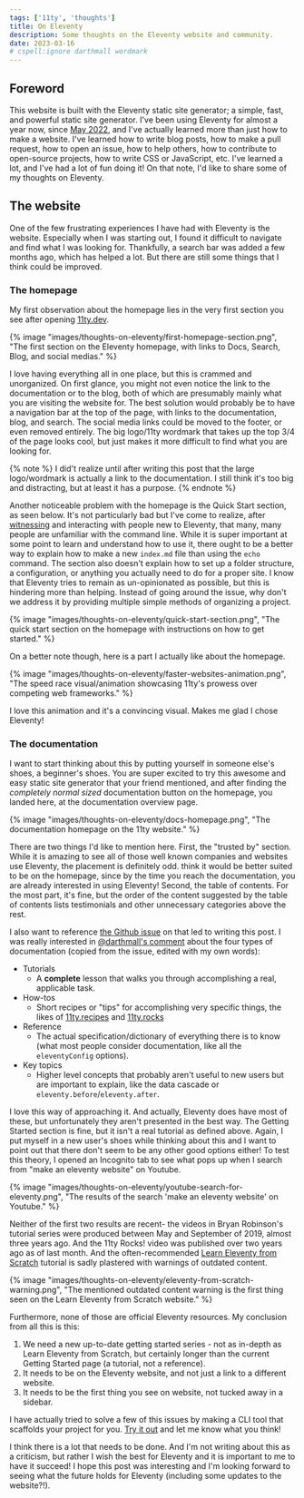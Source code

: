 ```yaml
---
tags: ['11ty', 'thoughts']
title: On Eleventy
description: Some thoughts on the Eleventy website and community.
date: 2023-03-16
# cspell:ignore darthmall wordmark
---
```


## Foreword

This website is built with the Eleventy static site generator; a simple, fast, and powerful static site generator. I've been using Eleventy for almost a year now, since [May 2022](https://github.com/uncenter/uncenter.org/commit/11b536cd596463e42e2175a312dbf0439ca77103), and I've actually learned more than just how to make a website. I've learned how to write blog posts, how to make a pull request, how to open an issue, how to help others, how to contribute to open-source projects, how to write CSS or JavaScript, etc. I've learned a lot, and I've had a lot of fun doing it! On that note, I'd like to share some of my thoughts on Eleventy.

## The website

One of the few frustrating experiences I have had with Eleventy is the website. Especially when I was starting out, I found it difficult to navigate and find what I was looking for. Thankfully, a search bar was added a few months ago, which has helped a lot. But there are still some things that I think could be improved.

### The homepage

My first observation about the homepage lies in the very first section you see after opening [11ty.dev](https://11ty.dev).

{% image "images/thoughts-on-eleventy/first-homepage-section.png", "The first section on the Eleventy homepage, with links to Docs, Search, Blog, and social medias." %}

I love having everything all in one place, but this is crammed and unorganized. On first glance, you might not even notice the link to the documentation or to the blog, both of which are presumably mainly what you are visiting the website for. The best solution would probably be to have a navigation bar at the top of the page, with links to the documentation, blog, and search. The social media links could be moved to the footer, or even removed entirely. The big logo/11ty wordmark that takes up the top 3/4 of the page looks cool, but just makes it more difficult to find what you are looking for.

{% note %}
I did't realize until after writing this post that the large logo/wordmark is actually a link to the documentation. I still think it's too big and distracting, but at least it has a purpose.
{% endnote %}

Another noticeable problem with the homepage is the Quick Start section, as seen below. It's not particularly bad but I've come to realize, after [witnessing](https://hachyderm.io/@KatherineInCode/109866326892317408) and interacting with people new to Eleventy, that many, many people are unfamiliar with the command line. While it is super important at some point to learn and understand how to use it, there ought to be a better way to explain how to make a new `index.md` file than using the `echo` command. The section also doesn't explain how to set up a folder structure, a configuration, or anything you actually need to do for a proper site. I know that Eleventy tries to remain as un-opinionated as possible, but this is hindering more than helping. Instead of going around the issue, why don't we address it by providing multiple simple methods of organizing a project.

{% image "images/thoughts-on-eleventy/quick-start-section.png", "The quick start section on the homepage with instructions on how to get started." %}

On a better note though, here is a part I actually like about the homepage.

{% image "images/thoughts-on-eleventy/faster-websites-animation.png", "The speed race visual/animation showcasing 11ty's prowess over competing web frameworks." %}

I love this animation and it's a convincing visual. Makes me glad I chose Eleventy!

### The documentation

I want to start thinking about this by putting yourself in someone else's shoes, a beginner's shoes. You are super excited to try this awesome and easy static site generator that your friend mentioned, and after finding the _completely normal sized_ documentation button on the homepage, you landed here, at the documentation overview page.

{% image "images/thoughts-on-eleventy/docs-homepage.png", "The documentation homepage on the 11ty website." %}

There are two things I'd like to mention here. First, the "trusted by" section. While it is amazing to see all of those well known companies and websites use Eleventy, the placement is definitely odd. think it would be better suited to be on the homepage, since by the time you reach the documentation, you are already interested in using Eleventy! Second, the table of contents. For the most part, it's fine, but the order of the content suggested by the table of contents lists testimonials and other unnecessary categories above the rest.

I also want to reference [the Github issue](https://github.com/11ty/eleventy/issues/2855) on that led to writing this post. I was really interested in [@darthmall's comment](https://github.com/11ty/eleventy/issues/2855#issuecomment-1463988371) about the four types of documentation (copied from the issue, edited with my own words):

- Tutorials
  - A **complete** lesson that walks you through accomplishing a real, applicable task.
- How-tos
  - Short recipes or "tips" for accomplishing very specific things, the likes of [11ty.recipes](https://11ty.recipes/) and [11ty.rocks](https://11ty.rocks/)
- Reference
  - The actual specification/dictionary of everything there is to know (what most people consider documentation, like all the `eleventyConfig` options).
- Key topics
  - Higher level concepts that probably aren't useful to new users but are important to explain, like the data cascade or `eleventy.before`/`eleventy.after`.

I love this way of approaching it. And actually, Eleventy does have most of these, but unfortunately they aren't presented in the best way. The Getting Started section is fine, but it isn't a real tutorial as defined above. Again, I put myself in a new user's shoes while thinking about this and I want to point out that there don't seem to be any other good options either! To test this theory, I opened an Incognito tab to see what pops up when I search from "make an eleventy website" on Youtube.

{% image "images/thoughts-on-eleventy/youtube-search-for-eleventy.png", "The results of the search 'make an eleventy website' on Youtube." %}

Neither of the first two results are recent- the videos in Bryan Robinson's tutorial series were produced between May and September of 2019, almost three years ago. And the 11ty Rocks! video was published over two years ago as of last month. And the often-recommended [Learn Eleventy from Scratch](https://learneleventyfromscratch.com/) tutorial is sadly plastered with warnings of outdated content.

{% image "images/thoughts-on-eleventy/eleventy-from-scratch-warning.png", "The mentioned outdated content warning is the first thing seen on the Learn Eleventy from Scratch website." %}

Furthermore, none of those are official Eleventy resources. My conclusion from all this is this:

1. We need a new up-to-date getting started series - not as in-depth as Learn Eleventy from Scratch, but certainly longer than the current Getting Started page (a tutorial, not a reference).
2. It needs to be on the Eleventy website, and not just a link to a different website.
3. It needs to be the first thing you see on website, not tucked away in a sidebar.

I have actually tried to solve a few of this issues by making a CLI tool that scaffolds your project for you. [Try it out](https://github.com/uncenter/create-eleventy-app) and let me know what you think!

I think there is a lot that needs to be done. And I'm not writing about this as a criticism, but rather I wish the best for Eleventy and it is important to me to have it succeed! I hope this post was interesting and I'm looking forward to seeing what the future holds for Eleventy (including some updates to the website?!).
